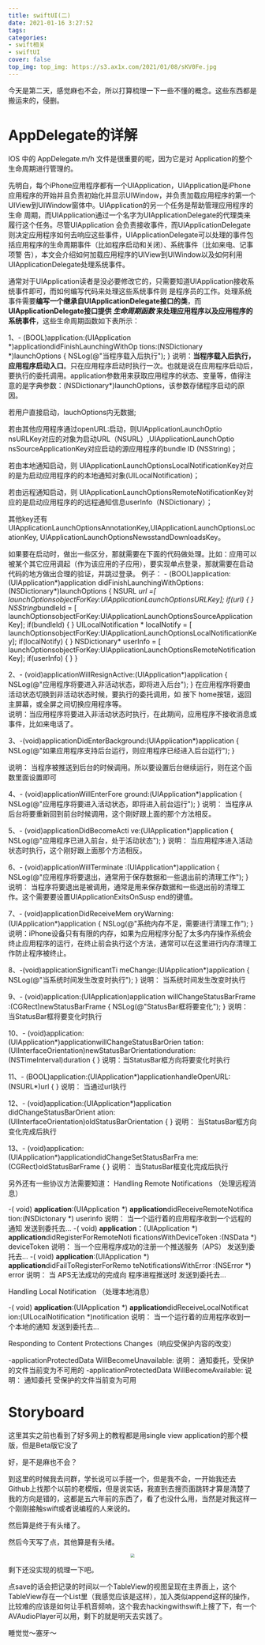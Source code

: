 ```yaml
---
title: swiftUI(二)
date: 2021-01-16 3:27:52
tags:
categories:
- swift相关
- swiftUI
cover: false
top_img: top_img: https://s3.ax1x.com/2021/01/08/sKV0Fe.jpg
---
```


今天是第二天，感觉麻也不会，所以打算梳理一下一些不懂的概念。这些东西都是搬运来的，侵删。

# AppDelegate的详解

IOS 中的 AppDelegate.m/h 文件是很重要的呢，因为它是对 Application的整个生命周期进行管理的。

先明白，每个iPhone应用程序都有一个UIApplication，UIApplication是iPhone应用程序的开始并且负责初始化并显示UIWindow，并负责加载应用程序的第一个UIView到UIWindow窗体中。UIApplication的另一个任务是帮助管理应用程序的生命 周期，而UIApplication通过一个名字为UIApplicationDelegate的代理类来履行这个任务。尽管UIApplication 会负责接收事件，而UIApplicationDelegate则决定应用程序如何去响应这些事件，UIApplicationDelegate可以处理的事件包括应用程序的生命周期事件（比如程序启动和关闭）、系统事件（比如来电、记事项警 告），本文会介绍如何加载应用程序的UIView到UIWindow以及如何利用UIApplicationDelegate处理系统事件。

通常对于UIApplication读者是没必要修改它的，只需要知道UIApplication接收系统事件即可，而如何编写代码来处理这些系统事件则 是程序员的工作。处理系统事件需要**编写一个继承自UIApplicationDelegate接口的类**，而**UIApplicationDelegate接口提供 *生命周期函数* 来处理应用程序以及应用程序的系统事件**，这些生命周期函数如下表所示：

 1、- (BOOL)application:(UIApplication \*)applicationdidFinishLaunchingWithOp tions:(NSDictionary \*)launchOptions
{
 NSLog(@"当程序载入后执行");
}
说明：**当程序载入后执行，应用程序启动入口**。只在应用程序启动时执行一次。也就是说在应用程序启动后，要执行的委托调用。application参数用来获取应用程序的状态、变量等，值得注意的是字典参数：(NSDictionary*)launchOptions，该参数存储程序启动的原因。

若用户直接启动，lauchOptions内无数据;

若由其他应用程序通过openURL:启动，则UIApplicationLaunchOptio nsURLKey对应的对象为启动URL（NSURL）,UIApplicationLaunchOptio nsSourceApplicationKey对应启动的源应用程序的bundle ID (NSString)；

若由本地通知启动，则 UIApplicationLaunchOptionsLocalNotificationKey对应的是为启动应用程序的的本地通知对象(UILocalNotification)；

若由远程通知启动，则 UIApplicationLaunchOptionsRemoteNotificationKey对应的是启动应用程序的的远程通知信息userInfo（NSDictionary）；

其他key还有 UIApplicationLaunchOptionsAnnotationKey,UIApplicationLaunchOptionsLocationKey,
UIApplicationLaunchOptionsNewsstandDownloadsKey。

如果要在启动时，做出一些区分，那就需要在下面的代码做处理。比如：应用可以被某个其它应用调起（作为该应用的子应用），要实现单点登录，那就需要在启动代码的地方做出合理的验证，并跳过登录。
例子：
\- (BOOL)application:(UIApplication*)application didFinishLaunchingWithOptions:(NSDictionary*)launchOptions
{
  NSURL *url =[ launchOptionsobjectForKey:UIApplicationLaunchOptionsURLKey];
  if(url)
  {
  }
  NSString*bundleId = [ launchOptionsobjectForKey:UIApplicationLaunchOptionsSourceApplicationKey];
  if(bundleId)
  {
  }
  UILocalNotification * localNotify = [ launchOptionsobjectForKey:UIApplicationLaunchOptionsLocalNotificationKey];
  if(localNotify)
  {
  }
  NSDictionary* userInfo = [ launchOptionsobjectForKey:UIApplicationLaunchOptionsRemoteNotificationKey];
  if(userInfo)
  {
  }
} 

2、- (void)applicationWillResignActive:(UIApplication*)application
{
NSLog(@"应用程序将要进入非活动状态，即将进入后台");
}
在应用程序将要由活动状态切换到非活动状态时候，要执行的委托调用，如 按下 home按钮，返回主屏幕，或全屏之间切换应用程序等。                    
说明：当应用程序将要进入非活动状态时执行，在此期间，应用程序不接收消息或事件，比如来电话了。

3、-(void)applicationDidEnterBackground:(UIApplication*)application
{
   NSLog(@"如果应用程序支持后台运行，则应用程序已经进入后台运行"); 
}

说明： 当程序被推送到后台的时候调用。所以要设置后台继续运行，则在这个函数里面设置即可


4、- (void)applicationWillEnterFore ground:(UIApplication*)application
{
     NSLog(@"应用程序将要进入活动状态，即将进入前台运行");
}
说明： 当程序从后台将要重新回到前台时候调用，这个刚好跟上面的那个方法相反。

5、- (void)applicationDidBecomeActi ve:(UIApplication*)application
{
    NSLog(@"应用程序已进入前台，处于活动状态");
}
说明： 当应用程序进入活动状态时执行，这个刚好跟上面那个方法相反。

6、- (void)applicationWillTerminate :(UIApplication*)application
{
    NSLog(@"应用程序将要退出，通常用于保存数据和一些退出前的清理工作"); 
}
说明： 当程序将要退出是被调用，通常是用来保存数据和一些退出前的清理工作。这个需要要设置UIApplicationExitsOnSusp end的键值。

7、- (void)applicationDidReceiveMem oryWarning:(UIApplication*)application
{
   NSLog(@"系统内存不足，需要进行清理工作");
}
说明：iPhone设备只有有限的内存，如果为应用程序分配了太多内存操作系统会终止应用程序的运行，在终止前会执行这个方法，通常可以在这里进行内存清理工作防止程序被终止。

8、-(void)applicationSignificantTi meChange:(UIApplication*)application
{
   NSLog(@"当系统时间发生改变时执行");
}
说明： 当系统时间发生改变时执行

9、- (void)application:(UIApplication)application willChangeStatusBarFrame :(CGRect)newStatusBarFrame
{
  NSLog(@"StatusBar框将要变化");
}
说明： 当StatusBar框将要变化时执行

10、- (void)application:(UIApplication*)applicationwillChangeStatusBarOrien tation:
(UIInterfaceOrientation)newStatusBarOrientationduration:(NSTimeInterval)duration
{
}
说明：当StatusBar框方向将要变化时执行

11、- (BOOL)application:(UIApplication*)applicationhandleOpenURL:(NSURL*)url
{
}
说明： 当通过url执行

12、- (void)application:(UIApplication*)application didChangeStatusBarOrient ation:(UIInterfaceOrientation)oldStatusBarOrientation
{
}
说明： 当StatusBar框方向变化完成后执行

13、- (void)application:(UIApplication*)applicationdidChangeSetStatusBarFra me:(CGRect)oldStatusBarFrame
{
}
说明： 当StatusBar框变化完成后执行

另外还有一些协议方法需要知道：
Handling Remote Notifications  （处理远程消息）



-( void) **application**:(UIApplication *) **application**didReceiveRemoteNotifica tion:(NSDictonary *) userinfo
说明： 当一个运行着的应用程序收到一个远程的通知 发送到委托去...
-( void) **application**：(UIApplication *) **application**didRegisterForRemoteNoti ficationsWithDeviceToken :(NSData *) deviceToken
说明： 当一个应用程序成功的注册一个推送服务（APS） 发送到委托去...
-( void) **application**:(UIApplication *) **application**didFailToRegisterForRemo teNotificationsWithError :(NSError *) error
说明： 当 APS无法成功的完成向 程序进程推送时 发送到委托去...

Handling Local Notification （处理本地消息）

-( void) **application**:(UIApplication *) **application**didReceiveLocalNotificat ion:(UILocalNotification *)notification
说明： 当一个运行着的应用程序收到一个本地的通知 发送到委托去...

Responding to Content Protections Changes（响应受保护内容的改变）

-applicationProtectedData WillBecomeUnavailable:
说明： 通知委托，受保护的文件当前变为不可用的
-applicationProtectedData WillBecomeAvailable:
说明： 通知委托 受保护的文件当前变为可用



# Storyboard

这里其实之前也看到了好多网上的教程都是用single view application的那个模版，但是Beta版它没了

好，是不是麻也不会？

到这里的时候我去问群，学长说可以手搓一个，但是我不会，一开始我还去Github上找那个以前的老模版，但是说实话，我直到去搜页面跳转才算是清楚了我的方向是错的，这都是五六年前的东西了，看了也没什么用，当然是对我这样一个刚刚接触swift或者说编程的人来说的。

然后算是终于有头绪了。

然后今天写了点，其他算是有头绪。

<center><img src="https://s3.ax1x.com/2021/01/16/sBdpPU.png" style="zoom: 50%;" /></center> 

剩下还没实现的梳理一下吧。

点save的话会把记录的时间以一个TableView的视图呈现在主界面上，这个TableView存在一个List里（我感觉应该是这样），加入类似append这样的操作，比较难的应该是如何让手机音频响，这个我去hackingwithswift上搜了下，有一个AVAudioPlayer可以用，剩下的就是明天去实践了。

睡觉觉～塞牙～